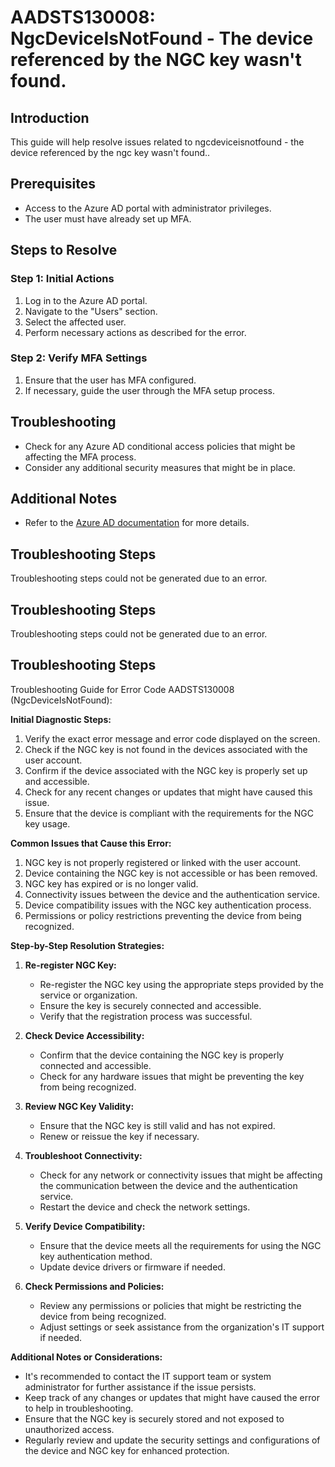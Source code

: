 # AADSTS130008: NgcDeviceIsNotFound - The device referenced by the NGC key wasn't found.

## Introduction

This guide will help resolve issues related to ngcdeviceisnotfound - the device
referenced by the ngc key wasn't found..

## Prerequisites

* Access to the Azure AD portal with administrator privileges.
* The user must have already set up MFA.

## Steps to Resolve

### Step 1: Initial Actions

1. Log in to the Azure AD portal.
2. Navigate to the "Users" section.
3. Select the affected user.
4. Perform necessary actions as described for the error.

### Step 2: Verify MFA Settings

1. Ensure that the user has MFA configured.
2. If necessary, guide the user through the MFA setup process.

## Troubleshooting

* Check for any Azure AD conditional access policies that might be affecting the
  MFA process.
* Consider any additional security measures that might be in place.

## Additional Notes

* Refer to the
  [Azure AD documentation](https://learn.microsoft.com/en-us/azure/active-directory/)
  for more details.

## Troubleshooting Steps

Troubleshooting steps could not be generated due to an error.

## Troubleshooting Steps

Troubleshooting steps could not be generated due to an error.

## Troubleshooting Steps

Troubleshooting Guide for Error Code AADSTS130008 (NgcDeviceIsNotFound):

**Initial Diagnostic Steps:**

1. Verify the exact error message and error code displayed on the screen.
2. Check if the NGC key is not found in the devices associated with the user
   account.
3. Confirm if the device associated with the NGC key is properly set up and
   accessible.
4. Check for any recent changes or updates that might have caused this issue.
5. Ensure that the device is compliant with the requirements for the NGC key
   usage.

**Common Issues that Cause this Error:**

1. NGC key is not properly registered or linked with the user account.
2. Device containing the NGC key is not accessible or has been removed.
3. NGC key has expired or is no longer valid.
4. Connectivity issues between the device and the authentication service.
5. Device compatibility issues with the NGC key authentication process.
6. Permissions or policy restrictions preventing the device from being
   recognized.

**Step-by-Step Resolution Strategies:**

1. **Re-register NGC Key:**

   * Re-register the NGC key using the appropriate steps provided by the service
     or organization.
   * Ensure the key is securely connected and accessible.
   * Verify that the registration process was successful.

2. **Check Device Accessibility:**

   * Confirm that the device containing the NGC key is properly connected and
     accessible.
   * Check for any hardware issues that might be preventing the key from being
     recognized.

3. **Review NGC Key Validity:**

   * Ensure that the NGC key is still valid and has not expired.
   * Renew or reissue the key if necessary.

4. **Troubleshoot Connectivity:**

   * Check for any network or connectivity issues that might be affecting the
     communication between the device and the authentication service.
   * Restart the device and check the network settings.

5. **Verify Device Compatibility:**

   * Ensure that the device meets all the requirements for using the NGC key
     authentication method.
   * Update device drivers or firmware if needed.

6. **Check Permissions and Policies:**
   * Review any permissions or policies that might be restricting the device
     from being recognized.
   * Adjust settings or seek assistance from the organization's IT support if
     needed.

**Additional Notes or Considerations:**

* It's recommended to contact the IT support team or system administrator for
  further assistance if the issue persists.
* Keep track of any changes or updates that might have caused the error to help
  in troubleshooting.
* Ensure that the NGC key is securely stored and not exposed to unauthorized
  access.
* Regularly review and update the security settings and configurations of the
  device and NGC key for enhanced protection.

